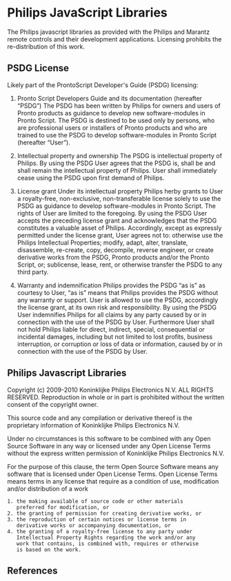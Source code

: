 # Philips JavaScript Libraries

The Philips javascript libraries as provided with the Philips and Marantz
remote controls and their development applications. Licensing prohibits the
re-distribution of this work.

## PSDG License

Likely part of the ProntoScript Developer's Guide (PSDG) licensing:

1. Pronto Script Developers Guide and its documentation (hereafter “PSDG”)
The PSDG has been written by Philips for owners and users of Pronto products as
guidance to develop new software-modules in Pronto Script. The PSDG is destined
to be used only by persons, who are professional users or installers of Pronto
products and who are trained to use the PSDG to develop software-modules in
Pronto Script (hereafter “User”).

2. Intellectual property and ownership
The PSDG is intellectual property of Philips. By using the PSDG User agrees that
the PSDG is, shall be and shall remain the intellectual property of Philips.
User shall immediately cease using the PSDG upon first demand of Philips.

3. License grant
Under its intellectual property Philips herby grants to User a royalty-free,
non-exclusive, non-transferable license solely to use the PSDG as guidance to
develop software-modules in Pronto Script. The rights of User are limited to the
foregoing. By using the PSDG User accepts the preceding license grant and
acknowledges that the PSDG constitutes a valuable asset of Philips. Accordingly,
except as expressly permitted under the license grant, User agrees not to:
otherwise use the Philips Intellectual Properties; modify, adapt, alter,
translate, disassemble, re-create, copy, decompile, reverse engineer, or create
derivative works from the PSDG, Pronto products and/or the Pronto Script, or;
sublicense, lease, rent, or otherwise transfer the PSDG to any third party.

4. Warranty and indemnification
Philips provides the PSDG “as is” as courtesy to User, “as is” means that
Philips provides the PSDG without any warranty or support. User is allowed to
use the PSDG, accordingly the license grant, at its own risk and responsibility.
By using the PSDG User indemnifies Philips for all claims by any party caused by
or in connection with the use of the PSDG by User. Furthermore User shall not
hold Philips liable for direct, indirect, special, consequential or incidental
damages, including but not limited to lost profits, business interruption, or
corruption or loss of data or information, caused by or in connection with the
use of the PSDG by User.

## Philips Javascript Libraries

Copyright (c) 2009-2010 Koninklijke Philips Electronics N.V.
ALL RIGHTS RESERVED.
Reproduction in whole or in part is prohibited without the written
consent of the copyright owner.

This source code and any compilation or derivative thereof is the
proprietary information of Koninklijke Philips Electronics N.V.

Under no circumstances is this software to be combined with any Open
Source Software in any way or licensed under any Open License Terms
without the express written permission of Koninklijke Philips
Electronics N.V.

For the purpose of this clause, the term Open Source Software means
any software that is licensed under Open License Terms. Open License
Terms means terms in any license that require as a condition of use,
modification and/or distribution of a work

    1. the making available of source code or other materials
       preferred for modification, or
    2. the granting of permission for creating derivative works, or
    3. the reproduction of certain notices or license terms in
       derivative works or accompanying documentation, or
    4. the granting of a royalty-free license to any party under
       Intellectual Property Rights regarding the work and/or any
       work that contains, is combined with, requires or otherwise
       is based on the work.

## References

